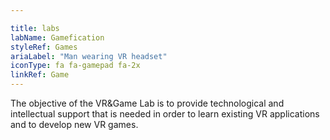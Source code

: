 ```yaml
---

title: labs
labName: Gamefication
styleRef: Games
ariaLabel: "Man wearing VR headset"
iconType: fa fa-gamepad fa-2x
linkRef: Game
---
```

The objective of the VR&Game Lab is to provide technological and intellectual support that is needed in order to learn existing VR applications and to develop new VR games.